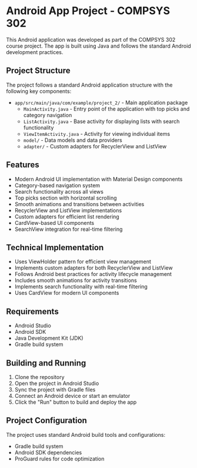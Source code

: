 # Android App Project - COMPSYS 302

This Android application was developed as part of the COMPSYS 302 course project. The app is built using Java and follows the standard Android development practices.

## Project Structure

The project follows a standard Android application structure with the following key components:

- `app/src/main/java/com/example/project_2/` - Main application package
  - `MainActivity.java` - Entry point of the application with top picks and category navigation
  - `ListActivity.java` - Base activity for displaying lists with search functionality
  - `ViewItemActivity.java` - Activity for viewing individual items
  - `model/` - Data models and data providers
  - `adapter/` - Custom adapters for RecyclerView and ListView

## Features

- Modern Android UI implementation with Material Design components
- Category-based navigation system
- Search functionality across all views
- Top picks section with horizontal scrolling
- Smooth animations and transitions between activities
- RecyclerView and ListView implementations
- Custom adapters for efficient list rendering
- CardView-based UI components
- SearchView integration for real-time filtering

## Technical Implementation

- Uses ViewHolder pattern for efficient view management
- Implements custom adapters for both RecyclerView and ListView
- Follows Android best practices for activity lifecycle management
- Includes smooth animations for activity transitions
- Implements search functionality with real-time filtering
- Uses CardView for modern UI components

## Requirements

- Android Studio
- Android SDK
- Java Development Kit (JDK)
- Gradle build system

## Building and Running

1. Clone the repository
2. Open the project in Android Studio
3. Sync the project with Gradle files
4. Connect an Android device or start an emulator
5. Click the "Run" button to build and deploy the app

## Project Configuration

The project uses standard Android build tools and configurations:

- Gradle build system
- Android SDK dependencies
- ProGuard rules for code optimization
